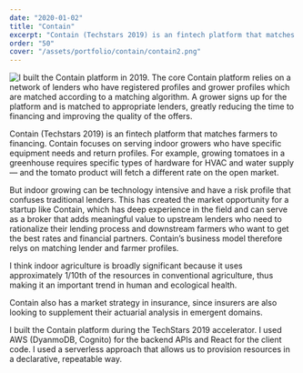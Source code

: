 ```yaml
---
date: "2020-01-02"
title: "Contain"
excerpt: "Contain (Techstars 2019) is an fintech platform that matches farmers to financing. Contain focuses on serving indoor growers who have specific equipment needs and return profiles. For example, growing…"
order: "50"
cover: "/assets/portfolio/contain/contain2.png"
---
```


![I built the Contain platform in 2019. The core Contain platform relies on a network of lenders who have registered profiles and grower profiles which are matched according to a matching algorithm. A grower signs up for the platform and is matched to appropriate lenders, greatly reducing the time to financing and improving the quality of the offers. ](assets/portfolio/contain/contain2.png)

Contain (Techstars 2019) is an fintech platform that matches farmers to financing. Contain focuses on serving indoor growers who have specific equipment needs and return profiles. For example, growing tomatoes in a greenhouse requires specific types of hardware for HVAC and water supply — and the tomato product will fetch a different rate on the open market.

But indoor growing can be technology intensive and have a risk profile that confuses traditional lenders. This has created the market opportunity for a startup like Contain, which has deep experience in the field and can serve as a broker that adds meaningful value to upstream lenders who need to rationalize their lending process and downstream farmers who want to get the best rates and financial partners. Contain’s business model therefore relys on matching lender and farmer profiles.

I think indoor agriculture is broadly significant because it uses approximately 1/10th of the resources in conventional agriculture, thus making it an important trend in human and ecological health.

Contain also has a market strategy in insurance, since insurers are also looking to supplement their actuarial analysis in emergent domains.

I built the Contain platform during the TechStars 2019 accelerator. I used AWS (DyanmoDB, Cognito) for the backend APIs and React for the client code. I used a serverless approach that allows us to provision resources in a declarative, repeatable way.

<!--
![A concept for Contain spinout product. The Contain team is exploring opportunities for expanding beyond lending and insurance.](contain.png) -->
